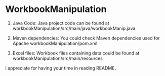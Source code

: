 # WorkbookManipulation

1. Java Code:
  Java project code can be found at workbookManipulation/src/main/java/workbookManip.java

2. Maven dependencies:
  You could check Maven dependencies used for Apache workbookManipulation/pom.xml

3. Excel files:
  Workbook files containing data could be found at workbookManipulation/src/main/resources

I appreciate for having your time in reading README.
